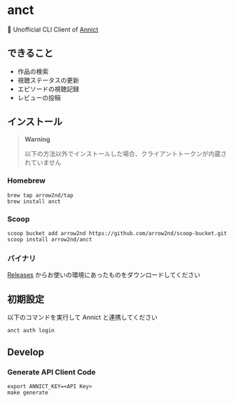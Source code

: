 # anct

💊 Unofficial CLI Client of [Annict](https://annict.com/)

## できること

- 作品の検索
- 視聴ステータスの更新
- エピソードの視聴記録
- レビューの投稿

## インストール

> **Warning**
>
> 以下の方法以外でインストールした場合、クライアントトークンが内蔵されていません

### Homebrew

```
brew tap arrow2nd/tap
brew install anct
```

### Scoop

```
scoop bucket add arrow2nd https://github.com/arrow2nd/scoop-bucket.git
scoop install arrow2nd/anct
```

### バイナリ

[Releases](https://github.com/arrow2nd/anct/releases) からお使いの環境にあったものをダウンロードしてください

## 初期設定

以下のコマンドを実行して Annict と連携してください

```
anct auth login
```

## Develop

### Generate API Client Code

```
export ANNICT_KEY=<API Key>
make generate
```
